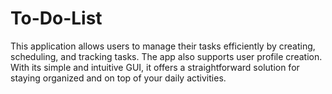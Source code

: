 # To-Do-List
This application allows users to manage their tasks efficiently by creating, scheduling, and tracking tasks. The app also supports user profile creation. With its simple and intuitive GUI, it offers a straightforward solution for staying organized and on top of your daily activities.
